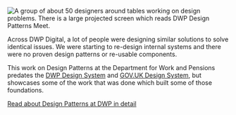 ![A group of about 50 designers around tables working on design problems. There is a large projected screen which reads DWP Design Patterns Meet.](/images/work/design-patterns-workshop-2.jpg)

Across DWP Digital, a lot of people were designing similar solutions to solve identical issues. We were starting to re-design internal systems and there were no proven design patterns or re-usable components.

This work on Design Patterns at the Department for Work and Pensions predates the [DWP Design System](https://design-system.dwp.gov.uk/) and [GOV.UK Design System](https://design-system.service.gov.uk/), but showcases some of the work that was done which built some of those foundations.

[Read about Design Patterns at DWP in detail](/work/design-patterns-dwp)